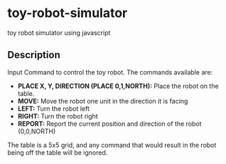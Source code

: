 # toy-robot-simulator
toy robot simulator using javascript

## Description
Input Command to control the toy robot.
The commands available are:

- **PLACE X, Y, DIRECTION (PLACE 0,1,NORTH):** Place the robot on the table.
- **MOVE:** Move the robot one unit in the direction it is facing
- **LEFT:** Turn the robot left
- **RIGHT:** Turn the robot right
- **REPORT:** Report the current position and direction of the robot (0,0,NORTH)

The table is a 5x5 grid, and any command that would result in the robot being off the table will be ignored.